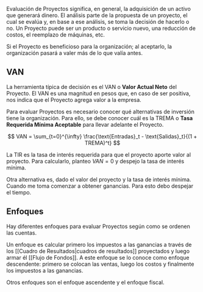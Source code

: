 Evaluación de Proyectos significa, en general, la adquisición de un activo que generará dinero. El análisis parte de la propuesta de un proyecto, el cual se evalúa y, en base a ese análisis, se toma la decisión de hacerlo o no. Un Proyecto puede ser un producto o servicio nuevo, una reducción de costos, el reemplazo de máquinas, etc. 

Si el Proyecto es beneficioso para la organización; al aceptarlo, la organización pasará a valer más de lo que valía antes.

## VAN

La herramienta típica de decisión es el VAN o **Valor Actual Neto** del Proyecto. El VAN es una magnitud en pesos que, en caso de ser positiva, nos indica que el Proyecto agrega valor a la empresa.

Para evaluar Proyectos es necesario conocer qué alternativas de inversión tiene la organización. Para ello, se debe conocer cuál es la TREMA o **Tasa Requerida Mínima Aceptable** para llevar adelante el Proyecto.

$$
VAN = \sum_{t=0}^{\infty} \frac{\text{Entradas}_t - \text{Salidas}_t}{(1 + TREMA)^t}
$$

La TIR es la tasa de interés requerida para que el proyecto aporte valor al proyecto. Para calcularlo, planteo $VAN=0$ y despejo la tasa de interés mínima.

Otra alternativa es, dado el valor del proyecto y la tasa de interés mínima. Cuando me toma comenzar a obtener ganancias. Para esto debo despejar el tiempo.

## Enfoques

Hay diferentes enfoques para evaluar Proyectos según como se ordenen las cuentas.

Un enfoque es calcular primero los impuestos a las ganancias a través de los [[Cuadro de Resultados|cuadros de resultados]] proyectados y luego armar él [[Flujo de Fondos]]. A este enfoque se lo conoce como enfoque descendente: primero se colocan las ventas, luego los costos y finalmente los impuestos a las ganancias.

Otros enfoques son el enfoque ascendente y el enfoque fiscal.
